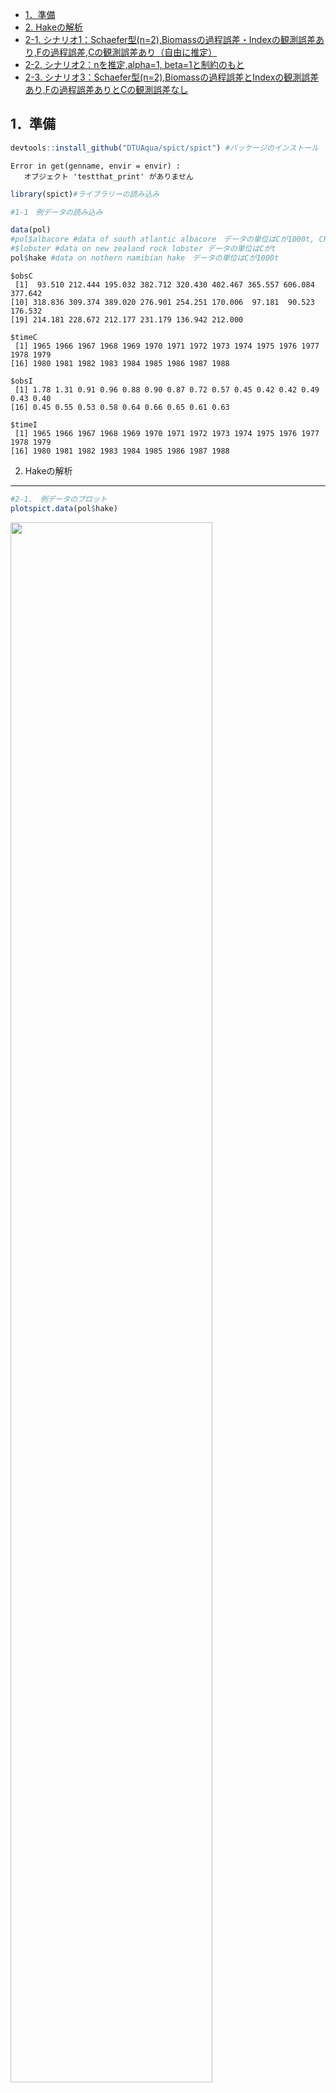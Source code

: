 -   [1．準備](#準備)
-   [2. Hakeの解析](#Hakeの解析)
-   [2-1.
    シナリオ1：Schaefer型(n=2),Biomassの過程誤差・Indexの観測誤差あり,Fの過程誤差,Cの観測誤差あり（自由に推定）](#シナリオ1schaefer型n2biomassの過程誤差indexの観測誤差ありfの過程誤差cの観測誤差あり自由に推定)
-   [2-2. シナリオ2：nを推定,alpha=1,
    beta=1と制約のもと](#シナリオ2nを推定alpha1-beta1と制約のもと)
-   [2-3.
    シナリオ3：Schaefer型(n=2),Biomassの過程誤差とIndexの観測誤差あり,Fの過程誤差ありとCの観測誤差なし](#シナリオ3schaefer型n2biomassの過程誤差とindexの観測誤差ありfの過程誤差ありとcの観測誤差なし)

1．準備
-------

``` r
devtools::install_github("DTUAqua/spict/spict") #パッケージのインストール
```

    Error in get(genname, envir = envir) : 
       オブジェクト 'testthat_print' がありません 

``` r
library(spict)#ライブラリーの読み込み  

#1-1　例データの読み込み  

data(pol)
#pol$albacore #data of south atlantic albacore　データの単位はCが1000t, CPUEはkg/100hooks  
#$lobster #data on new zealand rock lobster データの単位はCがt  
pol$hake #data on nothern namibian hake　データの単位はCが1000t  
```

    $obsC
     [1]  93.510 212.444 195.032 382.712 320.430 402.467 365.557 606.084 377.642
    [10] 318.836 309.374 389.020 276.901 254.251 170.006  97.181  90.523 176.532
    [19] 214.181 228.672 212.177 231.179 136.942 212.000

    $timeC
     [1] 1965 1966 1967 1968 1969 1970 1971 1972 1973 1974 1975 1976 1977 1978 1979
    [16] 1980 1981 1982 1983 1984 1985 1986 1987 1988

    $obsI
     [1] 1.78 1.31 0.91 0.96 0.88 0.90 0.87 0.72 0.57 0.45 0.42 0.42 0.49 0.43 0.40
    [16] 0.45 0.55 0.53 0.58 0.64 0.66 0.65 0.61 0.63

    $timeI
     [1] 1965 1966 1967 1968 1969 1970 1971 1972 1973 1974 1975 1976 1977 1978 1979
    [16] 1980 1981 1982 1983 1984 1985 1986 1987 1988

2. Hakeの解析
-------------

``` r
#2-1.　例データのプロット  
plotspict.data(pol$hake)
```

<img src="SPiCT_hake_files/figure-markdown_github/plot_C_I-1.png" width="80%" />

``` r
# 2-2.　time intervalの指定/確認  
inp<-check.inp(pol$hake)
inp$dtc
```

     [1] 1 1 1 1 1 1 1 1 1 1 1 1 1 1 1 1 1 1 1 1 1 1 1 1

2-1. シナリオ1：Schaefer型(n=2),Biomassの過程誤差・Indexの観測誤差あり,Fの過程誤差,Cの観測誤差あり（自由に推定）
----------------------------------------------------------------------------------------------------------------

``` r
# 2-3.　model fit  
# Base Case 
 inp <- pol$hake
 inp$priors$logn<-c(log(2),1e-3) #shape parameter=2 Schaefer型にshape parameterを固定
 #inp$priors$logbeta<-c(log(1),0.001^2) #betaに関するパラメータをfix. beta=1に固定
 
 #inp$priors$logalpha<-c(1,1,0) #alphaに関するpriorをなくす場合の設定
 #inp$priors$logbeta<-c(1,1,0)#betaに関するpriorをなくす場合の設定
 
 ##inp$phases$logsdc<- -1 
 #inp$phases$logsdf<- -1
 #inp$ini$logsdc<-log(0.00001)#漁獲係数に関する過程誤差をほぼなしと仮定したいのだが設定はこれでよいのか？
 #inp$priors$logsdf<-c(log(0.0000001),1e-3) 
 #inp$priors$logsdc<-log(0.0000001)#ここも同様に漁獲量に関する観察誤差をなしと仮定したいのだが設定はこれでよいのか？
 # inp$priors$logsdf<-log(0.0000001)
 
 res_hake2<-fit.spict(inp)

# summary of result
summary(res_hake2)
```

    Convergence: 0  MSG: both X-convergence and relative convergence (5)
    Objective function at optimum: -2.8079635
    Euler time step (years):  1/16 or 0.0625
    Nobs C: 24,  Nobs I1: 24

    Priors
         logn  ~  dnorm[log(2), 0.001^2] (fixed)
     logalpha  ~  dnorm[log(1), 2^2]
      logbeta  ~  dnorm[log(1), 2^2]

    Model parameter estimates w 95% CI 
                estimate        cilow        ciupp    log.est  
     alpha     0.6057577    0.0777672    4.7184727 -0.5012753  
     beta      0.4787822    0.1907514    1.2017341 -0.7365094  
     r         0.4643762    0.3096574    0.6963995 -0.7670603  
     rc        0.4643755    0.3096563    0.6963999 -0.7670618  
     rold      0.4643748    0.3096522    0.6964069 -0.7670634  
     m       279.5169464  224.3535080  348.2438231  5.6330629  
     K      2407.6790324 1601.0116610 3620.7845730  7.7864185  
     q         0.0003888    0.0002318    0.0006522 -7.8524600  
     n         2.0000031    1.9960870    2.0039269  0.6931487  
     sdb       0.0774072    0.0334233    0.1792723 -2.5586751  
     sdf       0.3987663    0.2541566    0.6256557 -0.9193799  
     sdi       0.0468900    0.0125740    0.1748591 -3.0599504  
     sdc       0.1909222    0.0997700    0.3653530 -1.6558893  
     
    Deterministic reference points (Drp)
               estimate       cilow        ciupp   log.est  
     Bmsyd 1203.8402386 800.5052404 1810.3957938  7.093272  
     Fmsyd    0.2321877   0.1548281    0.3481999 -1.460209  
     MSYd   279.5169464 224.3535080  348.2438231  5.633063  
    Stochastic reference points (Srp)
               estimate      cilow        ciupp   log.est rel.diff.Drp  
     Bmsys 1193.8994590 793.482204 1796.3804496  7.084980 -0.008326312  
     Fmsys    0.2307156   0.153918    0.3458314 -1.466570 -0.006380764  
     MSYs   275.4366060 221.838588  341.9843443  5.618358 -0.014814082  

    States w 95% CI (inp$msytype: s)
                        estimate        cilow        ciupp    log.est  
     B_1988.94      1678.5857253 1001.8110774 2812.5562801  7.4257069  
     F_1988.94         0.1249674    0.0579310    0.2695763 -2.0797027  
     B_1988.94/Bmsy    1.4059691    1.1449356    1.7265155  0.3407268  
     F_1988.94/Fmsy    0.5416511    0.2804645    1.0460712 -0.6131333  

    Predictions w 95% CI (inp$msytype: s)
                      prediction        cilow        ciupp    log.est  
     B_1990.00      1697.9521532 1007.3274155 2862.0699390  7.4371782  
     F_1990.00         0.1249675    0.0410367    0.3805588 -2.0797013  
     B_1990.00/Bmsy    1.4221902    1.1217736    1.8030599  0.3521981  
     F_1990.00/Fmsy    0.5416518    0.1913925    1.5329058 -0.6131318  
     Catch_1989.00   211.0506958  104.3218557  426.9708962  5.3520984  
     E(B_inf)       1724.3530870           NA           NA  7.4526072  

``` r
# 2-4.　plot results
plot(res_hake2) #全体的な結果のプロット
```

<img src="SPiCT_hake_files/figure-markdown_github/hake_fit2-1.png" width="80%" />

``` r
plotspict.priors(res_hake2)#shape parameter(n)とalpha,betaの事前分布と事後分布
```

<img src="SPiCT_hake_files/figure-markdown_github/hake_fit2-2.png" width="80%" />

2-2. シナリオ2：nを推定,alpha=1, beta=1と制約のもと
---------------------------------------------------

``` r
# 2-3.　model fit  
# Base Case 
 inp <- pol$hake
 #inp$priors$logn<-c(log(2),1e-3) #shape parameter=2 Schaefer型にshape parameterを固定
 inp$priors$logbeta<-c(log(1),0.001^2) #betaに関するパラメータをfix. beta=1に固定
 inp$priors$logalpha<-c(log(1),0.001^2) #betaに関するパラメータをfix. beta=1に固定
 #inp$priors$logalpha<-c(1,1,0) #alphaに関するpriorをなくす場合の設定
 #inp$priors$logbeta<-c(1,1,0)#betaに関するpriorをなくす場合の設定
 
 ##inp$phases$logsdc<- -1 
 #inp$phases$logsdf<- -1
 #inp$ini$logsdc<-log(0.00001)#漁獲係数に関する過程誤差をほぼなしと仮定したいのだが設定はこれでよいのか？
 #inp$priors$logsdf<-c(log(0.0000001),1e-3) 
 #inp$priors$logsdc<-log(0.0000001)#ここも同様に漁獲量に関する観察誤差をなしと仮定したいのだが設定はこれでよいのか？
 # inp$priors$logsdf<-log(0.0000001)
 
 res_hake3<-fit.spict(inp)

# summary of result
summary(res_hake3)
```

    Convergence: 0  MSG: relative convergence (4)
    Objective function at optimum: -23.0742227
    Euler time step (years):  1/16 or 0.0625
    Nobs C: 24,  Nobs I1: 24

    Priors
      logbeta  ~  dnorm[log(1), 0^2] (fixed)
     logalpha  ~  dnorm[log(1), 0^2] (fixed)
         logn  ~  dnorm[log(2), 2^2]

    Model parameter estimates w 95% CI 
                estimate        cilow        ciupp   log.est  
     alpha     1.0000000    0.9999980    1.0000020  0.000000  
     beta      1.0000000    0.9999980    1.0000020  0.000000  
     r         0.5352673    0.3251328    0.8812125 -0.624989  
     rc        0.3887278    0.2286035    0.6610104 -0.944876  
     rold      0.3051792    0.1366284    0.6816615 -1.186856  
     m       262.9569462  215.6692091  320.6130160  5.571990  
     K      2410.4972919 1556.6278156 3732.7466051  7.787588  
     q         0.0004055    0.0002400    0.0006854 -7.810286  
     n         2.7539443    1.4803034    5.1234152  1.013034  
     sdb       0.0576021    0.0410078    0.0809113 -2.854197  
     sdf       0.2894893    0.2161515    0.3877097 -1.239637  
     sdi       0.0576021    0.0410078    0.0809113 -2.854197  
     sdc       0.2894893    0.2161515    0.3877097 -1.239637  
     
    Deterministic reference points (Drp)
               estimate       cilow        ciupp   log.est  
     Bmsyd 1352.9104850 794.8574529 2302.7610470  7.210013  
     Fmsyd    0.1943639   0.1143017    0.3305052 -1.638023  
     MSYd   262.9569462 215.6692091  320.6130160  5.571990  
    Stochastic reference points (Srp)
               estimate       cilow        ciupp   log.est rel.diff.Drp  
     Bmsys 1345.3076080 792.3712070 2284.0968276  7.204378 -0.005651404  
     Fmsys    0.1929259   0.1124838    0.3308955 -1.645449 -0.007453593  
     MSYs   259.5336850 212.4730966  317.0177059  5.558886 -0.013190046  

    States w 95% CI (inp$msytype: s)
                        estimate       cilow        ciupp    log.est  
     B_1988.94      1627.8971261 961.0274422 2757.5165253  7.3950444  
     F_1988.94         0.1246277   0.0561440    0.2766471 -2.0824241  
     B_1988.94/Bmsy    1.2100557   0.8921826    1.6411829  0.1906664  
     F_1988.94/Fmsy    0.6459878   0.3194270    1.3064024 -0.4369747  

    Predictions w 95% CI (inp$msytype: s)
                      prediction       cilow        ciupp    log.est  
     B_1990.00      1667.0749850 976.6070042 2845.7086563  7.4188259  
     F_1990.00         0.1246279   0.0463600    0.3350325 -2.0824226  
     B_1990.00/Bmsy    1.2391775   0.9063412    1.6942417  0.2144479  
     F_1990.00/Fmsy    0.6459887   0.2586169    1.6135888 -0.4369733  
     Catch_1989.00   205.4389275 110.8759029  380.6521693  5.3251488  
     E(B_inf)       1755.7829461          NA           NA  7.4706702  

``` r
# 2-4.　plot results
plot(res_hake3) #全体的な結果のプロット
```

<img src="SPiCT_hake_files/figure-markdown_github/hake_fit3-1.png" width="80%" />

``` r
plotspict.priors(res_hake3)#shape parameter(n)とalpha,betaの事前分布と事後分布
```

<img src="SPiCT_hake_files/figure-markdown_github/hake_fit3-2.png" width="80%" />

2-3. シナリオ3：Schaefer型(n=2),Biomassの過程誤差とIndexの観測誤差あり,Fの過程誤差ありとCの観測誤差なし
-------------------------------------------------------------------------------------------------------

``` r
# 2-3.　model fit  
# Base Case 
 inp <- pol$hake
 inp$priors$logn<-c(log(2),1e-3) #shape parameter=2 Schaefer型にshape parameterを固定
 
 #inp$phases$logsdc<- -1 #logsdcを固定するフェーズの指定
 #inp$phases$logsdf<- -1#logsdfを固定するフェーズの指定
 #inp$ini$logsdc<-log(0.00001)#漁獲係数に関する過程誤差をほぼなしと仮定したいのだが設定はこれでよいのか？
 #inp$priors$logsdf<-c(log(0.001),1e-3) 
 inp$priors$logsdc<-c(log(0.001),1e-3)#ここも同様に漁獲量に関する観察誤差をなしと仮定したいのだが設定はこれでよいのか
 #inp$priors$logsdf<-c(log(0.001),1e-3)
 
 res_hake<-fit.spict(inp)

# summary of result
summary(res_hake)
```

    Convergence: 0  MSG: both X-convergence and relative convergence (5)
    Objective function at optimum: -2.136183
    Euler time step (years):  1/16 or 0.0625
    Nobs C: 24,  Nobs I1: 24

    Priors
         logn  ~  dnorm[log(2), 0.001^2] (fixed)
       logsdc  ~  dnorm[log(0.001), 0.001^2] (fixed)
     logalpha  ~  dnorm[log(1), 2^2]
      logbeta  ~  dnorm[log(1), 2^2]

    Model parameter estimates w 95% CI 
                estimate        cilow        ciupp    log.est  
     alpha     0.5773189    0.0637736    5.2262559 -0.5493605  
     beta      0.0018591    0.0014001    0.0024686 -6.2876706  
     r         0.4470377    0.2959317    0.6753000 -0.8051124  
     rc        0.4470371    0.2959308    0.6753003 -0.8051137  
     rold      0.4470365    0.2959272    0.6753069 -0.8051149  
     m       283.2924564  225.2358282  356.3137200  5.6464798  
     K      2534.8438602 1695.4569294 3789.7945292  7.8378873  
     q         0.0003644    0.0002155    0.0006161 -7.9173243  
     n         2.0000026    1.9960865    2.0039263  0.6931485  
     sdb       0.0846812    0.0373013    0.1922431 -2.4688611  
     sdf       0.5378997    0.4050943    0.7142439 -0.6200831  
     sdi       0.0488881    0.0112692    0.2120870 -3.0182216  
     sdc       0.0010000    0.0009980    0.0010020 -6.9077537  
     
    Deterministic reference points (Drp)
               estimate       cilow        ciupp   log.est  
     Bmsyd 1267.4225543 847.7278909 1894.9004138  7.144741  
     Fmsyd    0.2235186   0.1479654    0.3376501 -1.498261  
     MSYd   283.2924564 225.2358282  356.3137200  5.646480  
    Stochastic reference points (Srp)
               estimate       cilow        ciupp   log.est rel.diff.Drp  
     Bmsys 1254.5382454 840.5387803 1872.4492503  7.134523 -0.010270160  
     Fmsys    0.2217542   0.1467256    0.3351488 -1.506186 -0.007956349  
     MSYs   278.1763942 222.7239468  347.4350531  5.628255 -0.018391432  

    States w 95% CI (inp$msytype: s)
                        estimate        cilow        ciupp    log.est  
     B_1988.94      1783.5440164 1060.7805812 2998.7627176  7.4863577  
     F_1988.94         0.1384343    0.0673195    0.2846735 -1.9773592  
     B_1988.94/Bmsy    1.4216737    1.1386369    1.7750664  0.3518348  
     F_1988.94/Fmsy    0.6242693    0.3397087    1.1471948 -0.4711735  

    Predictions w 95% CI (inp$msytype: s)
                      prediction        cilow       ciupp    log.est  
     B_1990.00      1768.1354194 1034.2901066 3022.655676  7.4776808  
     F_1990.00         0.1384345    0.0375731    0.510049 -1.9773579  
     B_1990.00/Bmsy    1.4093914    1.0833568    1.833546  0.3431580  
     F_1990.00/Fmsy    0.6242701    0.1796680    2.169074 -0.4711722  
     Catch_1989.00   245.7725773  112.8922627  535.060227  5.5044066  
     E(B_inf)       1702.6459870           NA          NA  7.4399388  

``` r
# 2-4.　plot results
plot(res_hake) #全体的な結果のプロット
```

<img src="SPiCT_hake_files/figure-markdown_github/hake_fit1-1.png" width="80%" />

``` r
plotspict.priors(res_hake)#shape parameter(n)とalpha,betaの事前分布と事後分布
```

<img src="SPiCT_hake_files/figure-markdown_github/hake_fit1-2.png" width="80%" />

``` r
# 2-5.　Residuals and diagnostics 残差診断
res<-calc.osa.resid(res_hake)
plotspict.diagnostic(res)
```

<img src="SPiCT_hake_files/figure-markdown_github/albacore_fit3-1.png" width="80%" />

``` r
# 2-6.　Retrospective plots レトロ解析
res<-retro(res_hake,nretroyear=4)
plotspict.retro(res)
```

<img src="SPiCT_hake_files/figure-markdown_github/albacore_retro-1.png" width="80%" />

          FFmsy       BBmsy 
     0.01048623 -0.01355169 

``` r
plotspict.retro.fixed(res)
```

<img src="SPiCT_hake_files/figure-markdown_github/albacore_retro-2.png" width="80%" />

``` r
mohns_rho(res,what=c("FFmsy","BBmsy")) #モーンズローの値
```

          FFmsy       BBmsy 
     0.01048623 -0.01355169
